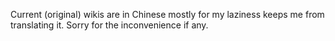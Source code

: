 Current (original) wikis are in Chinese mostly for my laziness keeps me from translating it. Sorry for the inconvenience if any.
